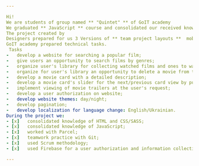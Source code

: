 ```yaml
---

Hi! 
We are students of group named ** "Quintet" ** of GоIT academy
We graduated ** JavaScript ** course and consolidated our received knowledge in practice developing this graduation project. 
The project created by
Designers prepared for us 3 Versions of ** team project layouts **  mobile, tablet, desktop.
GoIT academy prepared technical tasks.
 Tasks 
-	develop a website for searching a popular film;
-	give users an opportunity to search films by genres;
-	organize user's library for collecting watched films and ones to watch later;
-	organize for user's library an opportunity to delete a movie from the library;
-	develop a movie card with a detailed description;
-	develop a movie card's slider for the next/previous card view by pushing arrow buttons (left/right);
-	implement viewing of movie trailers at the user's request;
-	develop a user authorization on website;
-	develop website themes: day/night;
-	develop pagination;
-	develop localization for language change: English/Ukrainian.
During the project we:
- [x]	consolidated knowledge of HTML and CSS/SASS;
- [x]	consolidated knowledge of JavaScript;
- [x]	worked with Parcel;
- [x]	teamwork practice with Git;
- [x]	used Scrum methodology;
- [x]	used Firebase for a user authorization and information collection.

---
```

